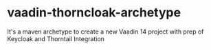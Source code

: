 # vaadin-thorncloak-archetype
It's a maven archetype to create a new Vaadin 14 project with prep of Keycloak and Thorntail Integration

